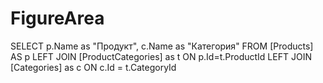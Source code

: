 # FigureArea

SELECT p.Name as "Продукт", c.Name as "Категория"
FROM [Products] AS p
LEFT JOIN [ProductCategories] as t ON p.Id=t.ProductId
LEFT JOIN [Categories] as c ON c.Id = t.CategoryId
